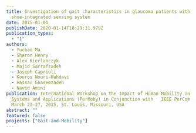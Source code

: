 ```yaml
---
title: Investigation of gait characteristics in glaucoma patients with a
  shoe-integrated sensing system
date: 2015-01-01
publishDate: 2020-01-14T10:29:11.979Z
publication_types:
  - "1"
authors:
  - Yuchao Ma
  - Sharon Henry
  - Alex Kierlanczyk
  - Majid Sarrafzadeh
  - Joseph Caprioli
  - Kouros Nouri-Mahdavi
  - Hassan Ghasemzadeh
  - Navid Amini
publication: International Workshop on the Impact of Human Mobility in Pervasive
  Systems and Applications (PerMoby) in Conjunction with   IEEE PerCom 2015,
  March 23-27, 2015, St. Louis, Missouri, USA
abstract: ""
featured: false
projects: ["Gait-and-Mobility"]
---
```

